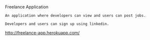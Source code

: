 
Freelance Application

```
An application where developers can view and users can post jobs.

Developers and users can sign up using linkedin.
```

http://freelance-app.herokuapp.com/